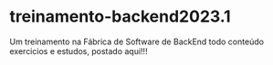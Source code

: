 # treinamento-backend2023.1

Um treinamento na Fábrica de Software de BackEnd
todo conteúdo exercicios e estudos, postado aqui!!!
